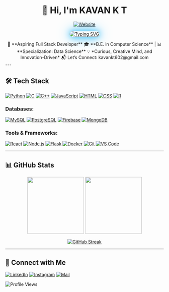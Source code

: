 <h1 align="center">👋 Hi, I'm KAVAN K T</h1>

<p align="center">
  <a href="https://kavankt.vercel.app/" target="_blank">
    <img src="https://img.shields.io/badge/Website-kavankt.vercel.app-4B32C3?style=for-the-badge&logo=google-chrome&logoColor=white" alt="Website" />
  </a>
</p>

<p align="center">
  <a href="#">
    <img 
      src="https://readme-typing-svg.herokuapp.com?font=Roboto&color=%2336BCF7&size=30&center=true&vCenter=true&width=500&height=50&lines=Computer+Science+Engineer;Full-Stack+Developer;Data+Enthusiast" 
      alt="Typing SVG"
      style="border-radius: 10px; box-shadow: 0 0 20px #36BCF7, 0 0 40px #36BCF7; transition: transform 0.3s ease, box-shadow 0.3s ease;"
      onmouseover="this.style.transform='scale(1.05)'; this.style.boxShadow='0 0 25px #36BCF7, 0 0 50px #36BCF7';"
      onmouseout="this.style.transform='scale(1)'; this.style.boxShadow='0 0 20px #36BCF7, 0 0 40px #36BCF7';"
    />
  </a>
</p>

<center> 🚀 **Aspiring Full Stack Developer** 🎓 **B.E. in Computer Science** | 📊 **Specialization: Data Science** 💡 *Curious, Creative Mind, and Innovation-Driven*
📬 Let’s Connect: kavankt602@gmail.com

</center>
---

## 🛠️ Tech Stack

[![Python](https://img.shields.io/badge/Python-3776AB?style=for-the-badge&logo=python&logoColor=white)](https://www.python.org/)
[![C](https://img.shields.io/badge/C-A8B9CC?style=for-the-badge&logo=c&logoColor=white)](https://en.wikipedia.org/wiki/C_(programming_language))
[![C++](https://img.shields.io/badge/C++-00599C?style=for-the-badge&logo=cplusplus&logoColor=white)](https://isocpp.org/)
[![JavaScript](https://img.shields.io/badge/JavaScript-F7DF1E?style=for-the-badge&logo=javascript&logoColor=black)](https://www.javascript.com/)
[![HTML](https://img.shields.io/badge/HTML-E34F26?style=for-the-badge&logo=html5&logoColor=white)](https://developer.mozilla.org/en-US/docs/Web/HTML)
[![CSS](https://img.shields.io/badge/CSS-1572B6?style=for-the-badge&logo=css3&logoColor=white)](https://developer.mozilla.org/en-US/docs/Web/CSS)
[![R](https://img.shields.io/badge/R-276DC3?style=for-the-badge&logo=r&logoColor=white)](https://www.r-project.org/)

### Databases:
[![MySQL](https://img.shields.io/badge/MySQL-4479A1?style=for-the-badge&logo=mysql&logoColor=white)](https://www.mysql.com/)
[![PostgreSQL](https://img.shields.io/badge/PostgreSQL-316192?style=for-the-badge&logo=postgresql&logoColor=white)](https://www.postgresql.org/)
[![Firebase](https://img.shields.io/badge/Firebase-FFCA28?style=for-the-badge&logo=firebase&logoColor=black)](https://firebase.google.com/)
[![MongoDB](https://img.shields.io/badge/MongoDB-47A248?style=for-the-badge&logo=mongodb&logoColor=white)](https://www.mongodb.com/)

### Tools & Frameworks:
[![React](https://img.shields.io/badge/React-20232A?style=for-the-badge&logo=react&logoColor=61DAFB)](https://reactjs.org/)
[![Node.js](https://img.shields.io/badge/Node.js-339933?style=for-the-badge&logo=nodedotjs&logoColor=white)](https://nodejs.org/)
[![Flask](https://img.shields.io/badge/Flask-000000?style=for-the-badge&logo=flask&logoColor=white)](https://flask.palletsprojects.com/)
[![Docker](https://img.shields.io/badge/Docker-2496ED?style=for-the-badge&logo=docker&logoColor=white)](https://www.docker.com/)
[![Git](https://img.shields.io/badge/Git-F05032?style=for-the-badge&logo=git&logoColor=white)](https://git-scm.com/)
[![VS Code](https://img.shields.io/badge/VS%20Code-0078D4?style=for-the-badge&logo=visualstudiocode&logoColor=white)](https://code.visualstudio.com/)

---

## 📊 GitHub Stats

<p align="center">
  <img height="180em" src="https://github-readme-stats.vercel.app/api?username=kavankt&show_icons=true&theme=tokyonight&include_all_commits=true"/>
  <img height="180em" src="https://github-readme-stats.vercel.app/api/top-langs/?username=kavankt&layout=compact&theme=tokyonight"/>
</p>

<p align="center">
  <a href="https://git.io/streak-stats">
    <img src="https://github-readme-streak-stats.herokuapp.com/?user=kavankt&theme=tokyonight" alt="GitHub Streak"/>
  </a>
</p>

---

## 🔗 Connect with Me

[![LinkedIn](https://img.shields.io/badge/LinkedIn-0077B5?style=for-the-badge&logo=linkedin&logoColor=white)](https://www.linkedin.com/in/kavan-k-t/)
[![Instagram](https://img.shields.io/badge/Instagram-E4405F?style=for-the-badge&logo=instagram&logoColor=white)](https://www.instagram.com/kavannn._/)
[![Mail](https://img.shields.io/badge/Email-D14836?style=for-the-badge&logo=gmail&logoColor=white)](mailto:kavankt602@gmail.com)

![Profile Views](https://komarev.com/ghpvc/?username=kavankt&style=flat-square&color=blue)
